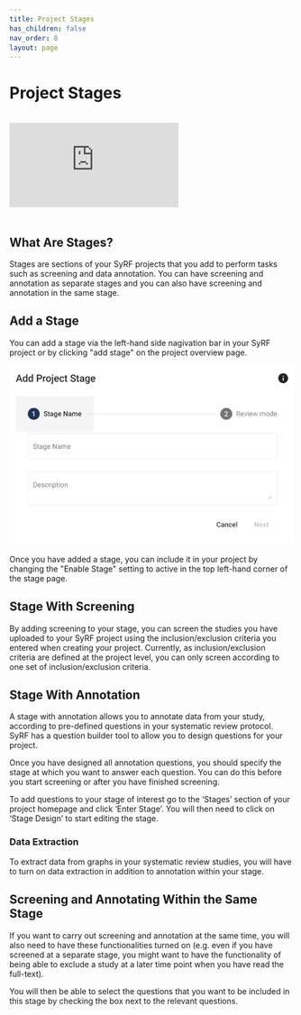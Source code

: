 ```yaml
---
title: Project Stages
has_children: false
nav_order: 8
layout: page
---
```


# Project Stages

<br/>

<!---Link to youtube help video:--->
<div class="youtube-wrapper">
    <iframe src="https://www.youtube.com/embed/XKruGNuFXBI?list=PLT9yacSnQZW85roKzVqoC11OiXm9pob-4" 
            title="" 
            frameborder="0" 
            allow="accelerometer; autoplay; clipboard-write; encrypted-media; gyroscope; picture-in-picture; web-share" 
            allowfullscreen>
    </iframe>
</div>

<br/>

## What Are Stages?
Stages are sections of your SyRF projects that you add to perform tasks such as screening and data annotation. You can have screening and annotation as separate stages and you can also have screening and annotation in the same stage.

## Add a Stage
You can add a stage via the left-hand side nagivation bar in your SyRF project or by clicking "add stage" on the project overview page.

![alttext](figs/Fig_Add_stage.png)

Once you have added a stage, you can include it in your project by changing the "Enable Stage" setting to active in the top left-hand corner of the stage page.

## Stage With Screening
By adding screening to your stage, you can screen the studies you have uploaded to your SyRF project using the inclusion/exclusion criteria you entered when creating your project. Currently, as inclusion/exclusion criteria are defined at the project level, you can only screen according to one set of inclusion/exclusion criteria.

## Stage With Annotation
A stage with annotation allows you to annotate data from your study, according to pre-defined questions in your systematic review protocol. SyRF has a question builder tool to allow you to design questions for your project.

Once you have designed all annotation questions, you should specify the stage at which you want to answer each question. You can do this before you start screening or after you have finished screening.

To add questions to your stage of interest go to the ‘Stages’ section of your project homepage and click ‘Enter Stage’. You will then need to click on ‘Stage Design’ to start editing the stage.

### Data Extraction
To extract data from graphs in your systematic review studies, you will have to turn on data extraction in addition to annotation within your stage.

## Screening and Annotating Within the Same Stage
If you want to carry out screening and annotation at the same time, you will also need to have these functionalities turned on (e.g. even if you have screened at a separate stage, you might want to have the functionality of being able to exclude a study at a later time point when you have read the full-text).

You will then be able to select the questions that you want to be included in this stage by checking the box next to the relevant questions.


